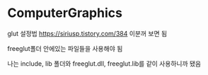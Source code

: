 # ComputerGraphics

glut 설정법
https://siriusp.tistory.com/384
이분꺼 보면 됨

freeglut폴더 안에있는 파일들을 사용해야 됨

나는 include, lib 폴더와
freeglut.dll, freeglut.lib를 같이 사용하니까 됐음
